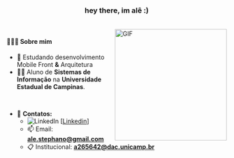 <h3 align="center">hey there, im alê :)</h3>

<br/>

  <img align="right" alt="GIF" src="https://i.pinimg.com/originals/57/18/5d/57185d2176d7cbaebdb74c00ce1b9ebf.gif" width="256" height="256" />

   <h4>👨🏻‍💻 Sobre mim </h4>

- 🌱 Estudando desenvolvimento Mobile Front **&** Arquitetura
- 👨‍🎓 Aluno de **Sistemas de Informação** na **Universidade Estadual de Campinas**.

<br/>

- 🔭 **Contatos:** 
  - ![LinkedIn][1] [[Linkedin](https://www.linkedin.com/in/alexandre-stephano-852ab717b/)]
  - 📫 Email: **ale.stephano@gmail.com**
  - 📋 Institucional: **a265642@dac.unicamp.br**


<br/>

  <br/>

 <!-- icons without padding -->

[1]: https://raw.githubusercontent.com/MartinHeinz/MartinHeinz/master/linkedin-3-16.png (LinkedIn icon without padding)
